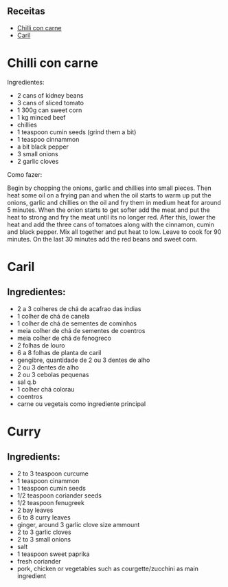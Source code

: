 ## Receitas

- [Chilli con carne](#chilli-con-carne)
- [Caril](#caril)


# Chilli con carne

Ingredientes:

- 2 cans of kidney beans
- 3 cans of sliced tomato 
- 1 300g can sweet corn 
- 1 kg minced beef 
- chillies
- 1 teaspoon cumin seeds (grind them a bit)
- 1 teaspoo cinnammon 
- a bit black pepper
- 3 small onions 
- 2 garlic cloves 

Como fazer:

Begin by chopping the onions, garlic and chillies into small pieces. Then heat some oil on a frying pan and when the oil starts to warm up put the onions, garlic and chillies on the oil and fry them in medium heat for around 5 minutes.
When the onion starts to get softer add the meat and put the heat to strong and fry the meat until its no longer red. After this, lower the heat and add the three cans of tomatoes along with the cinnamon, cumin and black pepper. Mix all together and put heat to low. Leave to cook for 90 minutes. On the last 30 minutes add the red beans and sweet corn. 



# Caril

## Ingredientes:

- 2 a 3 colheres de chá de acafrao das indias 
- 1 colher de chá de canela
- 1 colher de chá de sementes de cominhos 
- meia colher de chá de sementes de coentros 
- meia colher de chá de fenogreco 
- 2 folhas de louro 
- 6 a 8 folhas de planta de caril 
- gengibre, quantidade de 2 ou 3 dentes de alho 
- 2 ou 3 dentes de alho 
- 2 ou 3 cebolas pequenas 
- sal q.b 
- 1 colher chá colorau 	
- coentros 
- carne ou vegetais como ingrediente principal
	

 
 
 
# Curry 
## Ingredients:

 -  2 to 3 teaspoon curcume
 -  1 teaspoon cinammon
 -  1 teaspoon cumin seeds
 - 1/2 teaspoon coriander seeds
 - 1/2 teaspoon fenugreek
 - 2 bay leaves
 - 6 to 8 curry leaves
 - ginger, around 3 garlic clove size ammount
 - 2 to 3 garlic cloves
 - 2 to 3 small onions
 - salt
 - 1 teaspoon sweet paprika
 - fresh coriander
 - pork, chicken or vegetables such as courgette/zucchini as main ingredient
 
 
 
